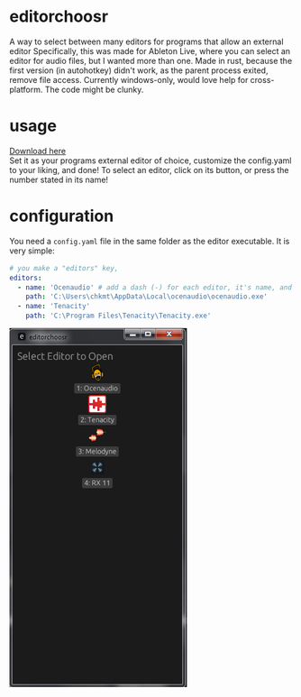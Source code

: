 # editorchoosr
A way to select between many editors for programs that allow an external editor
Specifically, this was made for Ableton Live, where you can select an editor for audio files, but I wanted more than one.
Made in rust, because the first version (in autohotkey) didn't work, as the parent process exited, remove file access.
Currently windows-only, would love help for cross-platform.
The code might be clunky.

# usage
[Download here](https://github.com/jxqu3/editorchoosr/releases/tag/1.0)  
Set it as your programs external editor of choice, customize the config.yaml to your liking, and done!
To select an editor, click on its button, or press the number stated in its name!


# configuration
You need a `config.yaml` file in the same folder as the editor executable.
It is very simple:
```yaml
# you make a "editors" key,
editors:
  - name: 'Ocenaudio' # add a dash (-) for each editor, it's name, and it's path.
    path: 'C:\Users\chkmt\AppData\Local\ocenaudio\ocenaudio.exe'
  - name: 'Tenacity'
    path: 'C:\Program Files\Tenacity\Tenacity.exe'
```

![editorchoosr](image.png)